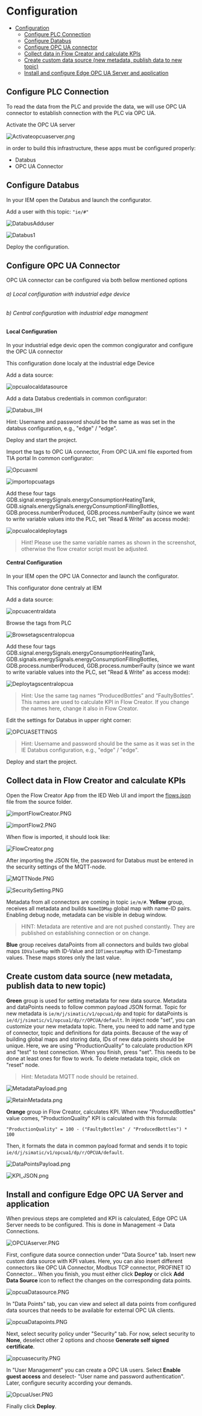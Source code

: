 # Configuration

- [Configuration](#configuration)
  - [Configure PLC Connection](#configure-PLC_Connections)
  - [Configure Databus](#configure-databus)
  - [Configure OPC UA connector](#configure-OPC-UA-connector)
  - [Collect data in Flow Creator and calculate KPIs](#collect-data-in-flow-creator-and-calculate-kpis)
  - [Create custom data source (new metadata, publish data to new topic)](#create-custom-data-source-new-metadata-publish-data-to-new-topic)
  - [Install and configure Edge OPC UA Server and application](#install-and-configure-Edge-OPC-UA-Server-and-application)


## Configure PLC Connection

To read the data from the PLC and provide the data, we will use OPC UA connector to establish connection with the PLC via OPC UA.

Activate the OPC UA server

![Activateopcuaserver.png](graphics/Activateopcuaserver.png)

in order to build this infrastructure, these apps must be configured properly:
  - Databus
  - OPC UA Connector 

  
## Configure Databus

In your IEM open the Databus and launch the configurator.

Add a user with this topic:
`"ie/#"`

![DatabusAdduser](graphics/DatabusAdduser.PNG)

![Databus1](graphics/Databus1.PNG)

Deploy the configuration.

## Configure OPC UA Connector

OPC UA connector can be configured via both bellow mentioned options

###### a) Local configuration with industrial edge device
###### b) Central configuration with industrial edge managment

#### Local Configuration

In your industrial edge devic open the common congigurator and configure the OPC UA connector 

This configuration done localy at the industrial edge Device

Add a data source:

![opcualocaldatasource](graphics/opcualocaldatasource.png) 

Add a data Databus credentials in common configurator:

![Databus_IIH](graphics/Databus_IIH.PNG) 

Hint: Username and password should be the same as was set in the databus configuration, e.g., "edge" / "edge".

Deploy and start the project.

Import the tags to OPC UA connector, From OPC UA.xml file exported from TIA portal In common configurator:

![Opcuaxml](graphics/Opcuaxml.PNG) 

![importopcuatags](graphics/importopcuatags.PNG) 

Add these four tags GDB.signal.energySignals.energyConsumptionHeatingTank, GDB.signals.energySignals.energyConsumptionFillingBottles, GDB.process.numberProduced, GDB.process.numberFaulty (since we want to write variable values into the PLC, set "Read & Write" as access mode):

![opcualocaldeploytags](graphics/opcualocaldeploytags.png)

>Hint! Please use the same variable names as shown in the screenshot, otherwise the flow creator script must be adjusted.

#### Central Configuration

In your IEM open the OPC UA Connector and launch the configurator.

This configurator done centraly at IEM

Add a data source:

![opcuacentraldata](graphics/opcuacentraldata.png)

Browse the tags from PLC

![Browsetagscentralopcua](graphics/Browsetagscentralopcua.PNG)

Add these four tags GDB.signal.energySignals.energyConsumptionHeatingTank, GDB.signals.energySignals.energyConsumptionFillingBottles, GDB.process.numberProduced, GDB.process.numberFaulty (since we want to write variable values into the PLC, set "Read & Write" as access mode):

![Deploytagscentralopcua](graphics/Deploytagscentralopcua.PNG) 

>Hint: Use the same tag names “ProducedBottles” and “FaultyBottles”. This names are used to calculate KPI in Flow Creator. If you change the names here, change it also in Flow Creator.

Edit the settings for Databus in upper right corner:

![OPCUASETTINGS](graphics/OPCUASETTINGS.PNG)

>Hint: Username and password should be the same as it was set in the IE Databus configuration, e.g., "edge" / "edge".

Deploy and start the project.

## Collect data in Flow Creator and calculate KPIs

Open the Flow Creator App from the IED Web UI and import the [flows.json](../src/flows.json) file from the source folder.

![importFlowCreator.PNG](graphics/importFlowCreator.png)

![importFlow2.PNG](graphics/importFlow2.png)

When flow is imported, it should look like:

![FlowCreator.png](graphics/FlowCreator.png)

After importing the JSON file, the password for Databus must be entered in the security settings of the MQTT-node.

![MQTTNode.PNG](graphics/MQTT_node.png)

![SecuritySetting.PNG](graphics/SecuritySetting.png)

Metadata from all connectors are coming in topic `ie/m/#`. **Yellow** group, receives all metadata and builds `NameIDMap` global map with name-ID pairs. Enabling debug node, metadata can be visible in debug window.

>HINT: Metadata are retentive and are not pushed constantly. They are published on establishing connection or on change.

**Blue** group receives dataPoints from all connectors and builds two global maps `IDValueMap` with ID-Value and `IDTimestampMap` with ID-Timestamp values. These maps stores only the last value.

## Create custom data source (new metadata, publish data to new topic)

**Green** group is used for setting metadata for new data source. Metadata and dataPoints needs to follow common payload JSON format. Topic for new metadata is `ie/m/j/simatic/v1/opcua1/dp` and topic for dataPoints is `ie/d/j/simatic/v1/opcua1/dp/r/OPCUA/default`. In inject node "set", you can customize your new metadata topic. There, you need to add name and type of connector, topic and definitions for data points. Because of the way of building global maps and storing data, IDs of new data points should be unique. Here, we are using "ProductionQuality" to calculate production KPI and "test" to test connection. When you finish, press "set". This needs to be done at least ones for flow to work. To delete metadata topic, click on "reset" node.

>Hint: Metadata MQTT node should be retained.

![MetadataPayload.png](graphics/MetadataPayload.png)

![RetainMetadata.png](graphics/RetainMetadata.png)

**Orange** group in Flow Creator, calculates KPI. When new "ProducedBottles" value comes, "ProductionQuality" KPI is calculated with this formula:

`"ProductionQuality" = 100 - ("FaultyBottles" / "ProducedBottles") * 100`

Then, it formats the data in common payload format and sends it to topic `ie/d/j/simatic/v1/opcua1/dp/r/OPCUA/default`.

![DataPointsPayload.png](graphics/DataPointsPayload.png)

![KPI_JSON.png](graphics/KPI_JSON.png)

## Install and configure Edge OPC UA Server and application

When previous steps are completed and KPI is calculated, Edge OPC UA Server needs to be configured. This is done in Management -> Data Connections.

![OPCUAserver.PNG](graphics/OPCUAserver.PNG)

First, configure data source connection under "Data Source" tab. Insert new custom data source with KPI values. Here, you can also insert different connectors like OPC UA Connector, Modbus TCP connector, PROFINET IO Connector... When you finish, you must either click **Deploy** or click **Add Data Source** icon to reflect the changes on the corresponding data points.

![opcuaDatasource.PNG](graphics/opcuaDatasource.PNG)

In "Data Points" tab, you can view and select all data points from configured data sources that needs to be available for external OPC UA clients.

![opcuaDatapoints.PNG](graphics/opcuaDatapoints.PNG)

Next, select security policy under "Security" tab. For now, select security to **None**, deselect other 2 options and choose **Generate self signed certificate**.

![opcuasecurity.PNG](graphics/opcuasecurity.PNG)

In "User Management" you can create a OPC UA users. Select **Enable guest access** and deselect- "User name and password authentication". Later, configure security according your demands.

![OpcuaUser.PNG](graphics/OpcuaUser.PNG)

Finally click **Deploy**.
